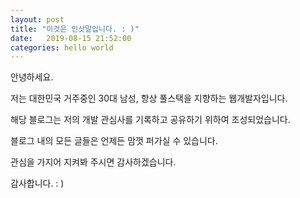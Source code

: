 ```yaml
---
layout: post
title: "이것은 인삿말입니다. : )"
date:   2019-08-15 21:52:00
categories: hello world
---
```


안녕하세요. 

저는 대한민국 거주중인 30대 남성, 항상 풀스택을 지향하는 웹개발자입니다.

해당 블로그는 저의 개발 관심사를 기록하고 공유하기 위하여 조성되었습니다.

블로그 내의 모든 글들은 언제든 맘껏 퍼가실 수 있습니다. 

관심을 가지어 지켜봐 주시면 감사하겠습니다.

감사합니다. : )


